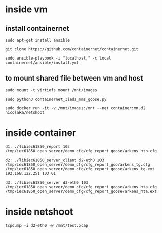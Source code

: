 
# inside vm
## install containernet

`sudo apt-get install ansible`

`git clone https://github.com/containernet/containernet.git`

`sudo ansible-playbook -i "localhost," -c local containernet/ansible/install.yml`

## to mount shared file between vm and host
`sudo mount -t virtiofs mount /mnt/images`

`sudo python3 containernet_3ieds_mms_goose.py`


`sudo docker run -it -v /mnt/images:/mnt --net container:mn.d2 nicolaka/netshoot`


# inside container
`d1: ./libiec61850_report 103 /tmp/iec61850_open_server/demo_cfg/cfg_report_goose/arkens_htb.cfg `


`d2: ./libiec61850_server_client d2-eth0 103 /tmp/iec61850_open_server/demo_cfg/cfg_report_goo/arkens_tg.cfg /tmp/iec61850_open_server/demo_cfg/cfg_report_goose/arkens_tg.ext 192.168.122.251 103 01`


`d3: ./libiec61850_server d3-eth0 103 /tmp/iec61850_open_server/demo_cfg/cfg_report_goose/arkens_hta.cfg /tmp/iec61850_open_server/demo_cfg/cfg_report_goose/arkens_hta.ext `


# inside netshoot
`tcpdump -i d2-eth0 -w /mnt/test.pcap`

